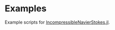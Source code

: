 # Examples

Example scripts for
[IncompressibleNavierStokes.jl](https://github.com/agdestein/IncompressibleNavierStokes.jl).
